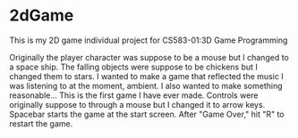 # 2dGame
This is my 2D game individual project for CS583-01:3D Game Programming

Originally the player character was suppose to be a mouse but I changed to a space ship.
The falling objects were suppose to be chickens but I changed them to stars.
I wanted to make a game that reflected the music I was listening to at the moment, ambient.
I also wanted to make something reasonable... This is the first game I have ever made.
Controls were originally suppose to through a mouse but I changed it to arrow keys.
Spacebar starts the game at the start screen. After "Game Over," hit "R" to restart 
the game. 
